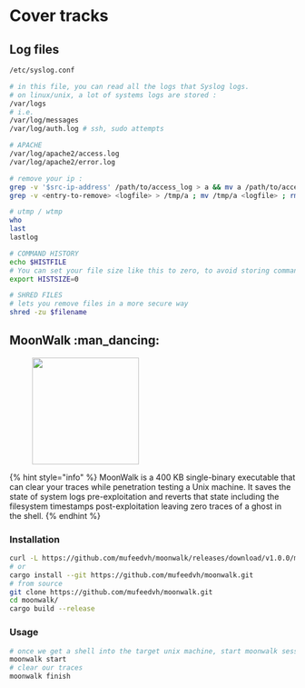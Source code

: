 # Cover tracks

## Log files

```bash
/etc/syslog.conf

# in this file, you can read all the logs that Syslog logs.
# on linux/unix, a lot of systems logs are stored : 
/var/logs
# i.e. 
/var/log/messages
/var/log/auth.log # ssh, sudo attempts

# APACHE
/var/log/apache2/access.log
/var/log/apache2/error.log

# remove your ip :
grep -v '$src-ip-address' /path/to/access_log > a && mv a /path/to/access_log
grep -v <entry-to-remove> <logfile> > /tmp/a ; mv /tmp/a <logfile> ; rm -f /tmp/a

# utmp / wtmp
who
last
lastlog

# COMMAND HISTORY
echo $HISTFILE
# You can set your file size like this to zero, to avoid storing commands.
export HISTSIZE=0

# SHRED FILES
# lets you remove files in a more secure way
shred -zu $filename
```

## MoonWalk :man\_dancing:

<figure><img src="https://media4.giphy.com/media/12cpBxBl4WqlHO/giphy.gif?cid=ecf05e47rtrh31z2kel5j3sifm58o43i91cxklvkhd6sv2fc&#x26;ep=v1_gifs_search&#x26;rid=giphy.gif&#x26;ct=g" alt="" width="188"><figcaption></figcaption></figure>

{% hint style="info" %}
MoonWalk is a 400 KB single-binary executable that can clear your traces while penetration testing a Unix machine. It saves the state of system logs pre-exploitation and reverts that state including the filesystem timestamps post-exploitation leaving zero traces of a ghost in the shell.
{% endhint %}

### Installation

```bash
curl -L https://github.com/mufeedvh/moonwalk/releases/download/v1.0.0/moonwalk_linux -o moonwalk
# or
cargo install --git https://github.com/mufeedvh/moonwalk.git
# from source
git clone https://github.com/mufeedvh/moonwalk.git
cd moonwalk/
cargo build --release
```

### Usage

```bash
# once we get a shell into the target unix machine, start moonwalk session
moonwalk start
# clear our traces 
moonwalk finish
```
